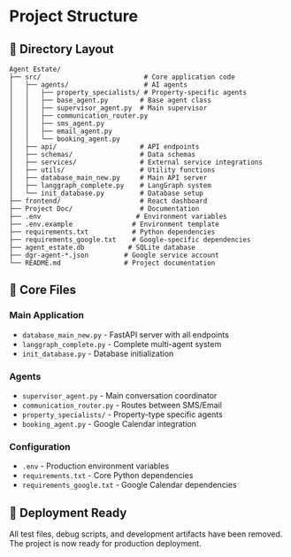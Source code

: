 # Project Structure

## 📁 Directory Layout

```
Agent Estate/
├── src/                          # Core application code
│   ├── agents/                   # AI agents
│   │   ├── property_specialists/ # Property-specific agents
│   │   ├── base_agent.py        # Base agent class
│   │   ├── supervisor_agent.py  # Main supervisor
│   │   ├── communication_router.py
│   │   ├── sms_agent.py
│   │   ├── email_agent.py
│   │   └── booking_agent.py
│   ├── api/                     # API endpoints
│   ├── schemas/                 # Data schemas
│   ├── services/                # External service integrations
│   ├── utils/                   # Utility functions
│   ├── database_main_new.py     # Main API server
│   ├── langgraph_complete.py    # LangGraph system
│   └── init_database.py         # Database setup
├── frontend/                    # React dashboard
├── Project Doc/                 # Documentation
├── .env                        # Environment variables
├── .env.example               # Environment template
├── requirements.txt           # Python dependencies
├── requirements_google.txt    # Google-specific dependencies
├── agent_estate.db           # SQLite database
├── dgr-agent-*.json         # Google service account
└── README.md                # Project documentation
```

## 🔧 Core Files

### Main Application
- `database_main_new.py` - FastAPI server with all endpoints
- `langgraph_complete.py` - Complete multi-agent system
- `init_database.py` - Database initialization

### Agents
- `supervisor_agent.py` - Main conversation coordinator
- `communication_router.py` - Routes between SMS/Email
- `property_specialists/` - Property-type specific agents
- `booking_agent.py` - Google Calendar integration

### Configuration
- `.env` - Production environment variables
- `requirements.txt` - Core Python dependencies
- `requirements_google.txt` - Google Calendar dependencies

## 🚀 Deployment Ready

All test files, debug scripts, and development artifacts have been removed.
The project is now ready for production deployment.
